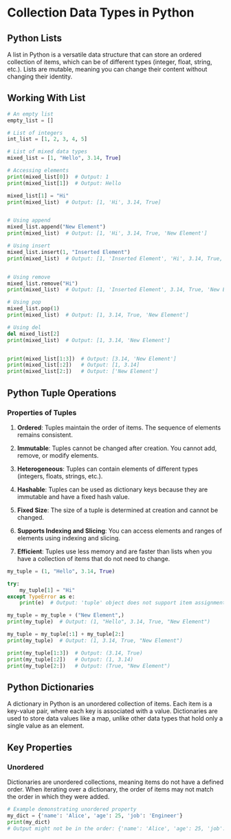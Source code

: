 # Collection Data Types in Python

## Python Lists

A list in Python is a versatile data structure that can store an ordered collection of items, which can be of different types (integer, float, string, etc.). Lists are mutable, meaning you can change their content without changing their identity.

## Working With List

```python
# An empty list
empty_list = []

# List of integers
int_list = [1, 2, 3, 4, 5]

# List of mixed data types
mixed_list = [1, "Hello", 3.14, True]

# Accessing elements
print(mixed_list[0])  # Output: 1
print(mixed_list[1])  # Output: Hello

mixed_list[1] = "Hi"
print(mixed_list)  # Output: [1, 'Hi', 3.14, True]


# Using append
mixed_list.append("New Element")
print(mixed_list)  # Output: [1, 'Hi', 3.14, True, 'New Element']

# Using insert
mixed_list.insert(1, "Inserted Element")
print(mixed_list)  # Output: [1, 'Inserted Element', 'Hi', 3.14, True, 'New Element']


# Using remove
mixed_list.remove("Hi")
print(mixed_list)  # Output: [1, 'Inserted Element', 3.14, True, 'New Element']

# Using pop
mixed_list.pop(1)
print(mixed_list)  # Output: [1, 3.14, True, 'New Element']

# Using del
del mixed_list[2]
print(mixed_list)  # Output: [1, 3.14, 'New Element']


print(mixed_list[1:3])  # Output: [3.14, 'New Element']
print(mixed_list[:2])   # Output: [1, 3.14]
print(mixed_list[2:])   # Output: ['New Element']
```


## Python Tuple Operations

### Properties of Tuples

1. **Ordered**: Tuples maintain the order of items. The sequence of elements remains consistent.

2. **Immutable**: Tuples cannot be changed after creation. You cannot add, remove, or modify elements.

3. **Heterogeneous**: Tuples can contain elements of different types (integers, floats, strings, etc.).

4. **Hashable**: Tuples can be used as dictionary keys because they are immutable and have a fixed hash value.

5. **Fixed Size**: The size of a tuple is determined at creation and cannot be changed.

6. **Supports Indexing and Slicing**: You can access elements and ranges of elements using indexing and slicing.

7. **Efficient**: Tuples use less memory and are faster than lists when you have a collection of items that do not need to change.

```python
my_tuple = (1, "Hello", 3.14, True)

try:
    my_tuple[1] = "Hi"
except TypeError as e:
    print(e)  # Output: 'tuple' object does not support item assignment

my_tuple = my_tuple + ("New Element",)
print(my_tuple)  # Output: (1, "Hello", 3.14, True, "New Element")

my_tuple = my_tuple[:1] + my_tuple[2:]
print(my_tuple)  # Output: (1, 3.14, True, "New Element")

print(my_tuple[1:3])  # Output: (3.14, True)
print(my_tuple[:2])   # Output: (1, 3.14)
print(my_tuple[2:])   # Output: (True, "New Element")
```
## Python Dictionaries

A dictionary in Python is an unordered collection of items. Each item is a key-value pair, where each key is associated with a value. Dictionaries are used to store data values like a map, unlike other data types that hold only a single value as an element.

## Key Properties

### Unordered
Dictionaries are unordered collections, meaning items do not have a defined order. When iterating over a dictionary, the order of items may not match the order in which they were added.

```python
# Example demonstrating unordered property
my_dict = {'name': 'Alice', 'age': 25, 'job': 'Engineer'}
print(my_dict)
# Output might not be in the order: {'name': 'Alice', 'age': 25, 'job': 'Engineer' }
